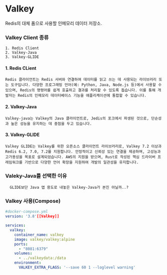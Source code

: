 # Valkey

Redis의 대체 품으로 사용할 인메모리 데이터 저장소.

### Valkey Client 종류
	1. Redis Client
	2. Valkey-Java
	3. Valkey-GLIDE
#### 1. Redis CLient
	Redis 클라이언트는 Redis 서버와 연결하여 데이터를 읽고 쓰는 데 사용되는 라이브러리 또는 도구입니다. 다양한 프로그래밍 언어(예: Python, Java, Node.js 등)에서 사용할 수 있으며, Redis의 명령어를 쉽게 호출하고 결과를 처리할 수 있도록 돕습니다. 이를 통해 개발자는 Redis의 인메모리 데이터베이스 기능을 애플리케이션에 통합할 수 있습니다.
#### 2. Valkey-Java
	Valkey-java는 Valkey의 Java 클라이언트로, Jedis의 포크에서 파생된 것으로, 단순성과 높은 성능을 유지하는 데 중점을 두고 있습니다.
#### 3. Valkey-GLIDE
	Valkey GLIDE는 Valkey를 위한 오픈소스 클라이언트 라이브러리로, Valkey 7.2 이상과 Redis 6.2, 7.0, 7.2를 지원합니다. 안정적이고 신뢰성 있는 연결을 제공하며, 고성능과 고가용성을 목표로 설계되었습니다. AWS의 지원을 받으며, Rust로 작성된 핵심 드라이버 프레임워크를 기반으로 다양한 언어 확장을 지원하여 개발의 일관성을 유지합니다.

### Valeky-Java를 선택한 이유
	  GLIDE보단 Java 앱 용도로 내놓은 Valkey-Java가 본진 아닐까..?
   
### Valkey 사용(Compose)
```yml
#docker-compose.yml
version: '3.8'[[Valkey]]

services:
  valkey:
    container_name: valkey
    image: valkey/valkey:alpine
    ports:
      - "8081:6379"
    volumes:
      - ../valkeydata:/data
    environment:
      VALKEY_EXTRA_FLAGS: '--save 60 1 --loglevel warning'
```

